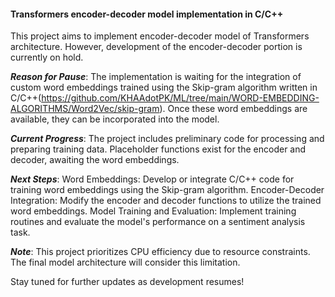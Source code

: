 #### Transformers encoder-decoder model implementation in C/C++

This project aims to implement encoder-decoder model of Transformers architecture. However, development of the encoder-decoder portion is currently on hold.

___Reason for Pause___:
The implementation is waiting for the integration of custom word embeddings trained using the Skip-gram algorithm written in C/C++(https://github.com/KHAAdotPK/ML/tree/main/WORD-EMBEDDING-ALGORITHMS/Word2Vec/skip-gram). Once these word embeddings are available, they can be incorporated into the model.

___Current Progress___:
The project includes preliminary code for processing and preparing training data.
Placeholder functions exist for the encoder and decoder, awaiting the word embeddings.


___Next Steps___:
Word Embeddings: Develop or integrate C/C++ code for training word embeddings using the Skip-gram algorithm.
Encoder-Decoder Integration: Modify the encoder and decoder functions to utilize the trained word embeddings.
Model Training and Evaluation: Implement training routines and evaluate the model's performance on a sentiment analysis task.

___Note___:
This project prioritizes CPU efficiency due to resource constraints. The final model architecture will consider this limitation.

Stay tuned for further updates as development resumes!